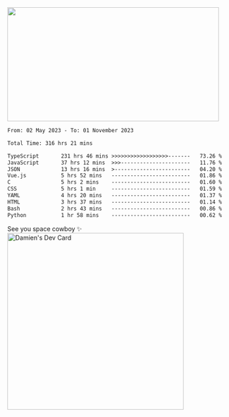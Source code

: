 <img src="https://media.giphy.com/media/11KzOet1ElBDz2/giphy.gif" width="480" height="258" /> 

 <!--START_SECTION:waka-->

```txt
From: 02 May 2023 - To: 01 November 2023

Total Time: 316 hrs 21 mins

TypeScript       231 hrs 46 mins >>>>>>>>>>>>>>>>>>-------   73.26 %
JavaScript       37 hrs 12 mins  >>>----------------------   11.76 %
JSON             13 hrs 16 mins  >------------------------   04.20 %
Vue.js           5 hrs 52 mins   -------------------------   01.86 %
C                5 hrs 2 mins    -------------------------   01.60 %
CSS              5 hrs 1 min     -------------------------   01.59 %
YAML             4 hrs 20 mins   -------------------------   01.37 %
HTML             3 hrs 37 mins   -------------------------   01.14 %
Bash             2 hrs 43 mins   -------------------------   00.86 %
Python           1 hr 58 mins    -------------------------   00.62 %
```

<!--END_SECTION:waka-->
 
 
 <!--
 <p align="center">
           <img src="https://wakatime.com/share/@b21fb822-1b1e-4a56-b3ac-d647f03795fd/3d8fc332-54a6-4d29-9469-965955d6e018.svg"/>
 </p>
 <p align="center">
  <img src="https://wakatime.com/share/@b21fb822-1b1e-4a56-b3ac-d647f03795fd/5d7b153c-4137-40c1-8270-25e516f9619c.svg"/>
 </p>
 -->
See you space cowboy ✨ 
<a href="https://app.daily.dev/damienCrackito"><img src="https://api.daily.dev/devcards/bdfb4da438e94198b16fb9008a873e8e.png?r=ac3" width="400" alt="Damien's Dev Card"/></a>


 
